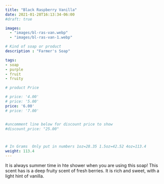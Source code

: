 ```yaml
---
title: "Black Raspberry Vanilla"
date: 2021-01-28T16:13:34-06:00
#draft: true

images: 
  - "images/bl-ras-van.webp"
  - "images/bl-ras-van-1.webp"

# Kind of soap or product
description : "Farmer's Soap"

tags:
- soap
- purple
- fruit
- fruity

# product Price

# price: '4.00'
# price: '5.00'
price: '6.00'
# price: '7.00'


#uncomment line below for discount price to show
#discount_price: "25.00"



# In Grams  Only put in numbers 1oz=28.35 1.5oz=42.52 4oz=113.4
weight: 113.4
---
```



It is always summer time in hte shower when you are using this soap!  This scent has is a deep fruity scent of fresh berries.  It is rich and sweet, with a light hint of vanilla.  


